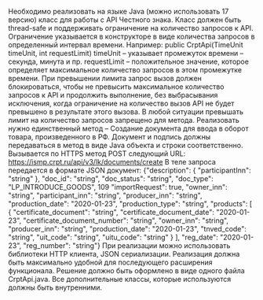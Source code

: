 Необходимо реализовать на языке Java (можно использовать 17
версию) класс для работы с API Честного знака. Класс должен быть
thread-safe и поддерживать ограничение на количество запросов к
API. Ограничение указывается в конструкторе в виде количества
запросов в определенный интервал времени. Например:
public CrptApi(TimeUnit timeUnit, int requestLimit)
timeUnit – указывает промежуток времени – секунда, минута и пр.
requestLimit – положительное значение, которое определяет
максимальное количество запросов в этом промежутке времени.
При превышении лимита запрос вызов должен блокироваться,
чтобы не превысить максимальное количество запросов к API и
продолжить выполнение, без выбрасывания исключения, когда
ограничение на количество вызов API не будет превышено в
результате этого вызова. В любой ситуации превышать лимит на
количество запросов запрещено для метода.
Реализовать нужно единственный метод – Создание документа для
ввода в оборот товара, произведенного в РФ. Документ и подпись
должны передаваться в метод в виде Java объекта и строки
соответственно.
Вызывается по HTTPS метод POST следующий URL:
https://ismp.crpt.ru/api/v3/lk/documents/create
В теле запроса передается в формате JSON документ: {"description":
{ "participantInn": "string" }, "doc_id": "string", "doc_status": "string",
"doc_type": "LP_INTRODUCE_GOODS", 109 "importRequest": true,
"owner_inn": "string", "participant_inn": "string", "producer_inn":
"string", "production_date": "2020-01-23", "production_type": "string",
"products": [ { "certificate_document": "string",
"certificate_document_date": "2020-01-23",
"certificate_document_number": "string", "owner_inn": "string",
"producer_inn": "string", "production_date": "2020-01-23",
"tnved_code": "string", "uit_code": "string", "uitu_code": "string" } ],
"reg_date": "2020-01-23", "reg_number": "string"}
При реализации можно использовать библиотеки HTTP клиента,
JSON сериализации. Реализация должна быть максимально
удобной для последующего расширения функционала.
Решение должно быть оформлено в виде одного файла
CrptApi.java. Все дополнительные классы, которые используются
должны быть внутренними.
